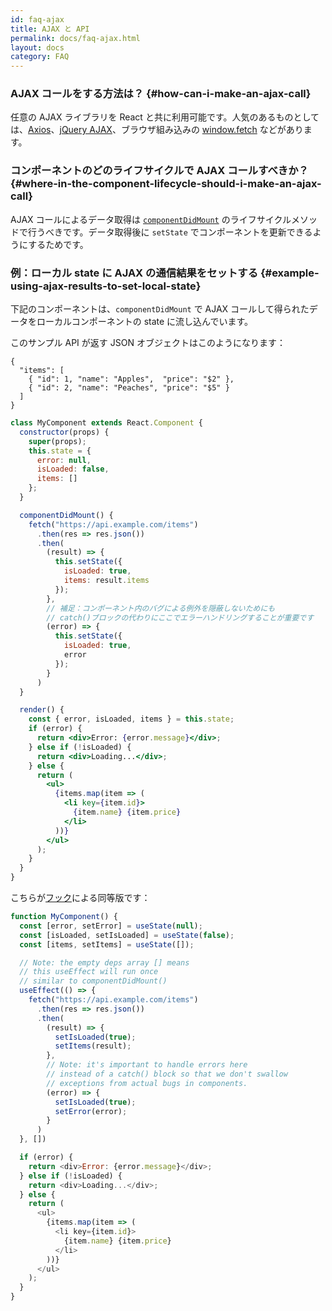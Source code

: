 ```yaml
---
id: faq-ajax
title: AJAX と API
permalink: docs/faq-ajax.html
layout: docs
category: FAQ
---
```


### AJAX コールをする方法は？ {#how-can-i-make-an-ajax-call}

任意の AJAX ライブラリを React と共に利用可能です。人気のあるものとしては、[Axios](https://github.com/axios/axios)、[jQuery AJAX](https://api.jquery.com/jQuery.ajax/)、ブラウザ組み込みの [window.fetch](https://developer.mozilla.org/en-US/docs/Web/API/Fetch_API) などがあります。

### コンポーネントのどのライフサイクルで AJAX コールすべきか？ {#where-in-the-component-lifecycle-should-i-make-an-ajax-call}

AJAX コールによるデータ取得は [`componentDidMount`](/docs/react-component.html#mounting) のライフサイクルメソッドで行うべきです。データ取得後に `setState` でコンポーネントを更新できるようにするためです。

### 例：ローカル state に AJAX の通信結果をセットする {#example-using-ajax-results-to-set-local-state}

下記のコンポーネントは、`componentDidMount` で AJAX コールして得られたデータをローカルコンポーネントの state に流し込んでいます。

このサンプル API が返す JSON オブジェクトはこのようになります：

```
{
  "items": [
    { "id": 1, "name": "Apples",  "price": "$2" },
    { "id": 2, "name": "Peaches", "price": "$5" }
  ] 
}
```

```jsx
class MyComponent extends React.Component {
  constructor(props) {
    super(props);
    this.state = {
      error: null,
      isLoaded: false,
      items: []
    };
  }

  componentDidMount() {
    fetch("https://api.example.com/items")
      .then(res => res.json())
      .then(
        (result) => {
          this.setState({
            isLoaded: true,
            items: result.items
          });
        },
        // 補足：コンポーネント内のバグによる例外を隠蔽しないためにも
        // catch()ブロックの代わりにここでエラーハンドリングすることが重要です
        (error) => {
          this.setState({
            isLoaded: true,
            error
          });
        }
      )
  }

  render() {
    const { error, isLoaded, items } = this.state;
    if (error) {
      return <div>Error: {error.message}</div>;
    } else if (!isLoaded) {
      return <div>Loading...</div>;
    } else {
      return (
        <ul>
          {items.map(item => (
            <li key={item.id}>
              {item.name} {item.price}
            </li>
          ))}
        </ul>
      );
    }
  }
}
```

こちらが[フック](/docs/hooks-intro.html)による同等版です：

```js
function MyComponent() {
  const [error, setError] = useState(null);
  const [isLoaded, setIsLoaded] = useState(false);
  const [items, setItems] = useState([]);

  // Note: the empty deps array [] means
  // this useEffect will run once
  // similar to componentDidMount()
  useEffect(() => {
    fetch("https://api.example.com/items")
      .then(res => res.json())
      .then(
        (result) => {
          setIsLoaded(true);
          setItems(result);
        },
        // Note: it's important to handle errors here
        // instead of a catch() block so that we don't swallow
        // exceptions from actual bugs in components.
        (error) => {
          setIsLoaded(true);
          setError(error);
        }
      )
  }, [])

  if (error) {
    return <div>Error: {error.message}</div>;
  } else if (!isLoaded) {
    return <div>Loading...</div>;
  } else {
    return (
      <ul>
        {items.map(item => (
          <li key={item.id}>
            {item.name} {item.price}
          </li>
        ))}
      </ul>
    );
  }
}
```

